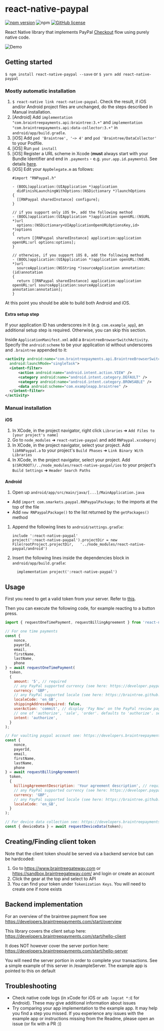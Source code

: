 # react-native-paypal

[![npm version](https://img.shields.io/npm/v/react-native-paypal.svg)](https://www.npmjs.com/package/react-native-paypal)
![npm](https://img.shields.io/npm/dm/react-native-paypal.svg)
[![GitHub license](https://img.shields.io/github/license/smarkets/react-native-paypal.svg)](https://github.com/smarkets/react-native-paypal/blob/master/LICENSE)


React Native library that implements PayPal [Checkout](https://developers.braintreepayments.com/guides/paypal/checkout-with-paypal/) flow using purely native code.

![Demo](https://smrkts.co/2yqrDKT)

## Getting started

`$ npm install react-native-paypal --save` or `$ yarn add react-native-paypal`

### Mostly automatic installation

1. `$ react-native link react-native-paypal`. Check the result, if iOS and/or Android project files are unchanged, do the steps described in Manual installation. 
1. [Android] Add `implementation "com.braintreepayments.api:braintree:3.+"` and `implementation "com.braintreepayments.api:data-collector:3.+"` in `android/app/build.gradle`.
1. [iOS] Add `pod 'Braintree', '~> 4'` and `pod 'Braintree/DataCollector'` to your Podfile.
1. [iOS] Run `pod install`
1. [iOS] Register a URL scheme in Xcode (**must** always start with your Bundle Identifier and end in `.payments` - e.g. `your.app.id.payments`). See details [here](https://developers.braintreepayments.com/guides/paypal/client-side/ios/v4#register-a-url-type).
1. [iOS] Edit your `AppDelegate.m` as follows:
    ```objc
    #import "RNPaypal.h"

    - (BOOL)application:(UIApplication *)application 
      didFinishLaunchingWithOptions:(NSDictionary *)launchOptions
    {
      [[RNPaypal sharedInstance] configure];
    }

    // if you support only iOS 9+, add the following method
    - (BOOL)application:(UIApplication *)application openURL:(NSURL *)url
      options:(NSDictionary<UIApplicationOpenURLOptionsKey,id> *)options
    {
      return [[RNPaypal sharedInstance] application:application openURL:url options:options];
    }
    
    // otherwise, if you support iOS 8, add the following method
    - (BOOL)application:(UIApplication *)application openURL:(NSURL *)url
      sourceApplication:(NSString *)sourceApplication annotation:(id)annotation
    {
      return [[RNPaypal sharedInstance] application:application openURL:url sourceApplication:sourceApplication annotation:annotation];
    }
    
    ```

At this point you should be able to build both Android and iOS.

#### Extra setup step 

If your application ID has underscores in it (e.g. `com.example_app`), an additional setup step is required. Otherwise, you can skip this section.

Inside `ApplicationManifest.xml` add a `BraintreeBrowserSwitchActivity`. Specify the `android:scheme` to be your application id without underscores and `.braintree` appended to it:

```xml
<activity android:name="com.braintreepayments.api.BraintreeBrowserSwitchActivity"
  android:launchMode="singleTask">
  <intent-filter>
      <action android:name="android.intent.action.VIEW" />
      <category android:name="android.intent.category.DEFAULT" />
      <category android:name="android.intent.category.BROWSABLE" />
      <data android:scheme="com.exampleapp.braintree" />
  </intent-filter>
</activity>
```

### Manual installation


#### iOS

1. In XCode, in the project navigator, right click `Libraries` ➜ `Add Files to [your project's name]`
1. Go to `node_modules` ➜ `react-native-paypal` and add `RNPaypal.xcodeproj`
1. In XCode, in the project navigator, select your project. Add `libRNPaypal.a` to your project's `Build Phases` ➜ `Link Binary With Libraries`
1. In XCode, in the project navigator, select your project. Add `$(SRCROOT)/../node_modules/react-native-paypal/ios` to your project's `Build Settings` ➜ `Header Search Paths`

#### Android

1. Open up `android/app/src/main/java/[...]/MainApplication.java`
  - Add `import com.smarkets.paypal.RNPaypalPackage;` to the imports at the top of the file
  - Add `new RNPaypalPackage()` to the list returned by the `getPackages()` method
1. Append the following lines to `android/settings.gradle`:
  	```
  	include ':react-native-paypal'
  	project(':react-native-paypal').projectDir = new File(rootProject.projectDir, 	'../node_modules/react-native-paypal/android')
  	```
1. Insert the following lines inside the dependencies block in `android/app/build.gradle`:
  	```
      implementation project(':react-native-paypal')
  	```


## Usage

First you need to get a valid token from your server. Refer to [this](https://developers.braintreepayments.com/start/hello-client/ios/v3#get-a-client-token).

Then you can execute the following code, for example reacting to a button press.

```javascript
import { requestOneTimePayment, requestBillingAgreement } from 'react-native-paypal'; 

// For one time payments
const {
	nonce,
	payerId,
	email,
	firstName,
	lastName,
	phone
} = await requestOneTimePayment(
  token,
  {
    amount: '5', // required
    // any PayPal supported currency (see here: https://developer.paypal.com/docs/integration/direct/rest/currency-codes/#paypal-account-payments)
    currency: 'GBP',
    // any PayPal supported locale (see here: https://braintree.github.io/braintree_ios/Classes/BTPayPalRequest.html#/c:objc(cs)BTPayPalRequest(py)localeCode)
    localeCode: 'en_GB', 
    shippingAddressRequired: false,
    userAction: 'commit', // display 'Pay Now' on the PayPal review page
    // one of 'authorize', 'sale', 'order'. defaults to 'authorize'. see details here: https://developer.paypal.com/docs/api/payments/v1/#payment-create-request-body
    intent: 'authorize', 
  }
);

// For vaulting paypal account see: https://developers.braintreepayments.com/guides/paypal/vault
const {
	nonce,
	payerId,
	email,
	firstName,
	lastName,
	phone
} = await requestBillingAgreement(
  token,
  {
    billingAgreementDescription: 'Your agreement description', // required
    // any PayPal supported currency (see here: https://developer.paypal.com/docs/integration/direct/rest/currency-codes/#paypal-account-payments)
    currency: 'GBP',
    // any PayPal supported locale (see here: https://braintree.github.io/braintree_ios/Classes/BTPayPalRequest.html#/c:objc(cs)BTPayPalRequest(py)localeCode)
    localeCode: 'en_GB',
  }
);

// For device data collection see: https://developers.braintreepayments.com/guides/advanced-fraud-management-tools/device-data-collection/
const { deviceData } = await requestDeviceData(token);
```

## Creating/Finding client token
Note that the client token should be served via a backend service but can be hardcoded:
1. Go to https://www.braintreegateway.com or https://sandbox.braintreegateway.com/ and login or create an account
2. Click the gear at the top and select to API
3. You can find your token under `Tokenization Keys`.  You will need to create one if none exists

## Backend implementation
For an overview of the braintree payment flow see https://developers.braintreepayments.com/start/overview

This library covers the client setup here: https://developers.braintreepayments.com/start/hello-client

It does NOT however cover the server portion here: https://developers.braintreepayments.com/start/hello-server

You will need the server portion in order to complete your transactions.  See a simple example of this server in /exampleServer.  The example app is pointed to this on default

## Troubleshooting
* Check native code logs (in xCode for iOS or `adb logcat *:E` for Android).  These may give additional information about issues
* Try comparing your app implementation to the example app.  It may help you find a step you missed.  If you experience any issues with the example app or instructions missing from the Readme, please open an issue (or fix with a PR :))
